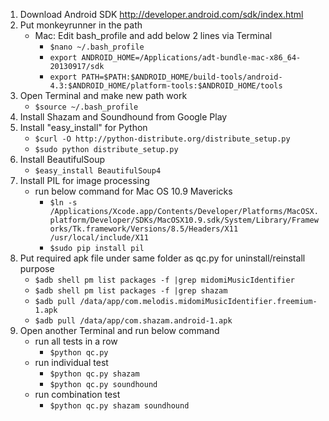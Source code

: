 1. Download Android SDK http://developer.android.com/sdk/index.html
2. Put monkeyrunner in the path
	* Mac: Edit bash_profile and add below 2 lines via Terminal
		* ```$nano ~/.bash_profile```
		* ```export ANDROID_HOME=/Applications/adt-bundle-mac-x86_64-20130917/sdk```
		* ```export PATH=$PATH:$ANDROID_HOME/build-tools/android-4.3:$ANDROID_HOME/platform-tools:$ANDROID_HOME/tools```
3. Open Terminal and make new path work
	* ```$source ~/.bash_profile```
4. Install Shazam and Soundhound from Google Play
5. Install "easy_install" for Python
	* ```$curl -O http://python-distribute.org/distribute_setup.py```
	* ```$sudo python distribute_setup.py```
6. Install BeautifulSoup
	* ```$easy_install BeautifulSoup4```
7. Install PIL for image processing
	* run below command for Mac OS 10.9 Mavericks
		* ```$ln -s /Applications/Xcode.app/Contents/Developer/Platforms/MacOSX.platform/Developer/SDKs/MacOSX10.9.sdk/System/Library/Frameworks/Tk.framework/Versions/8.5/Headers/X11 /usr/local/include/X11```
		* ```$sudo pip install pil```
8. Put required apk file under same folder as qc.py for uninstall/reinstall purpose
	* ```$adb shell pm list packages -f |grep midomiMusicIdentifier```
	* ```$adb shell pm list packages -f |grep shazam```
	* ```$adb pull /data/app/com.melodis.midomiMusicIdentifier.freemium-1.apk```
	* ```$adb pull /data/app/com.shazam.android-1.apk```
9. Open another Terminal and run below command
	* run all tests in a row
		* ```$python qc.py```
	* run individual test
		* ```$python qc.py shazam```
		* ```$python qc.py soundhound```
	* run combination test
		* ```$python qc.py shazam soundhound```
